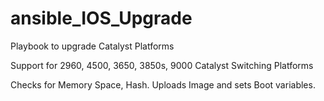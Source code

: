 # ansible_IOS_Upgrade
Playbook to upgrade Catalyst Platforms

Support for 2960, 4500, 3650, 3850s, 9000 Catalyst Switching Platforms

Checks for Memory Space, Hash.
Uploads Image and sets Boot variables.

